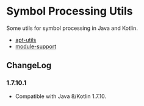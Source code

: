 # Symbol Processing Utils

Some utils for symbol processing in Java and Kotlin.

* [apt-utils](apt-utils/Readme.md)
* [module-support](module-support/Readme.md)

## ChangeLog

### 1.7.10.1

* Compatible with Java 8/Kotlin 1.7.10.